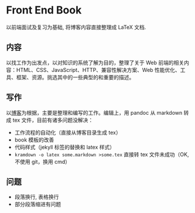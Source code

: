 # Front End Book

以前端面试及复习为基础, 将博客内容直接整理成 LaTeX 文档.

## 内容

以找工作为出发点，以对知识的系统了解为目的，整理了关于 Web 前端的相关内容：HTML、CSS、JavaScript、HTTP、兼容性解决方案、Web 性能优化、工具、框架、资源。挑选其中的一些典型的和重要的描述。

## 写作

以[博客](http://herechen.github.io)为根据，主要是整理和编写的工作。编辑上，用 pandoc 从 markdown 转成 tex 文件，目前有诸多问题没解决：

- 工作流程的自动化（直接从博客目录生成 tex）
- book 模板的改善
- 代码样式（jekyll 标签的替换和 latex 样式）
- `kramdown -o latex some.markdown >some.tex` 直接转 tex 文件未成功（OK, 不使用 git，换用 cmd）

## 问题

- 段落换行, 表格换行
- 部分段落缩进有问题